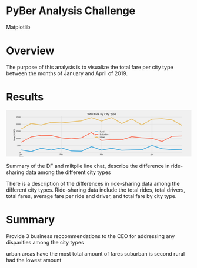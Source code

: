 # PyBer Analysis Challenge 
Matplotlib


# Overview

The purpose of this analysis is to visualize the total fare per city type between the months of January and April of 2019.



# Results


![PyberFareSummary](https://github.com/oroosevelt/PyBer_Analysis/blob/main/Analysis/Pyber_fare_summary.png)

Summary of the DF and miltpile line chat, describe the difference in ride-sharing data among the different city types

There is a description of the differences in ride-sharing data among the different city types. 
Ride-sharing data include the total rides, total drivers, total fares, average fare per ride and driver, and total fare by city type.


# Summary 

Provide 3 business reccommendations to the CEO for addressing any disparities among the city types 

urban areas have the most total amount of fares
suburban is second
rural had the lowest amount 


